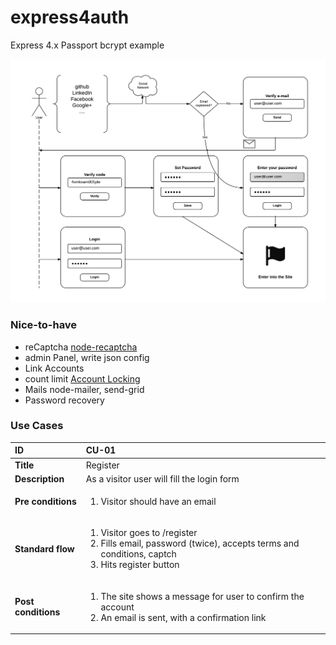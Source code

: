 express4auth
============

Express 4.x Passport bcrypt example

![Auth Flow](https://raw.githubusercontent.com/cortezcristian/express4auth/master/pics/auth-flow.png)


### Nice-to-have

- reCaptcha [node-recaptcha](https://github.com/mirhampt/node-recaptcha)
- admin Panel, write json config
- Link Accounts
- count limit [Account Locking](http://devsmash.com/blog/implementing-max-login-attempts-with-mongoose)
- Mails node-mailer, send-grid
- Password recovery

### Use Cases

|**ID**|CU-01 |
|:----|:----|
|**Title**| Register |
|**Description**| As a visitor user will fill the login form |
|**Pre conditions**| <ol><li>Visitor should have an email</li></ol> |
|**Standard flow**| <ol><li>Visitor goes to /register</li><li>Fills email, password (twice), accepts terms and conditions, captch</li><li>Hits register button</li></ol> |
|**Post conditions**| <ol><li>The site shows a message for user to confirm the account</li><li>An email is sent, with a confirmation link</li></ol> |


